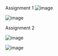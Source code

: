 Assignment 1
![image](https://manas123.s3.ap-south-1.amazonaws.com/SUCCESS.jpg)

![image](https://manas123.s3.ap-south-1.amazonaws.com/stageview.JPG)

Assignment 2

![image](https://manas123.s3.ap-south-1.amazonaws.com/vpcs.jpg)

![image](https://manas123.s3.ap-south-1.amazonaws.com/resourceAdded.jpg)
